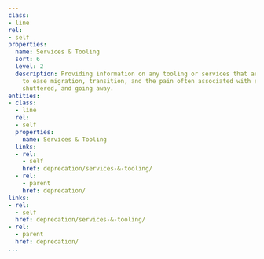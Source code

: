 ```yaml
---
class:
- line
rel:
- self
properties:
  name: Services & Tooling
  sort: 6
  level: 2
  description: Providing information on any tooling or services that are available
    to ease migration, transition, and the pain often associated with services being
    shuttered, and going away.
entities:
- class:
  - line
  rel:
  - self
  properties:
    name: Services & Tooling
  links:
  - rel:
    - self
    href: deprecation/services-&-tooling/
  - rel:
    - parent
    href: deprecation/
links:
- rel:
  - self
  href: deprecation/services-&-tooling/
- rel:
  - parent
  href: deprecation/
...
```

